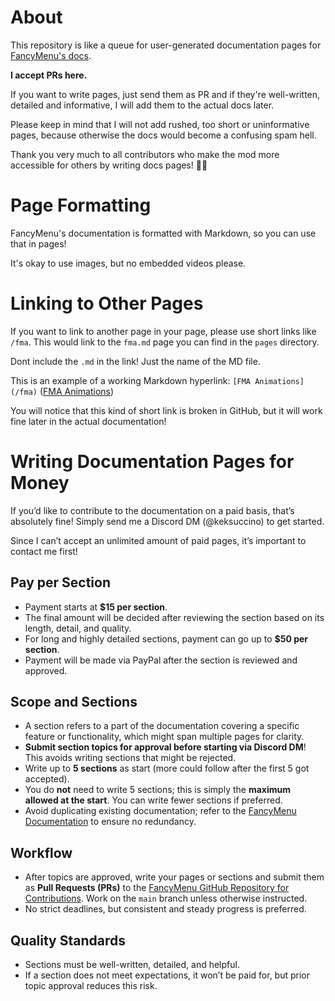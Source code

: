 # About

This repository is like a queue for user-generated documentation pages for [FancyMenu's docs](https://docs.fancymenu.net).

**I accept PRs here.**

If you want to write pages, just send them as PR and if they're well-written, detailed and informative, I will add them to the actual docs later.

Please keep in mind that I will not add rushed, too short or uninformative pages, because otherwise the docs would become a confusing spam hell.

Thank you very much to all contributors who make the mod more accessible for others by writing docs pages! 🙏🏻

# Page Formatting

FancyMenu's documentation is formatted with Markdown, so you can use that in pages!

It's okay to use images, but no embedded videos please.

# Linking to Other Pages

If you want to link to another page in your page, please use short links like `/fma`. This would link to the `fma.md` page you can find in the `pages` directory. 

Dont include the `.md` in the link! Just the name of the MD file.

This is an example of a working Markdown hyperlink:
`[FMA Animations](/fma)` ([FMA Animations](/fma))

You will notice that this kind of short link is broken in GitHub, but it will work fine later in the actual documentation!

# Writing Documentation Pages for Money

If you’d like to contribute to the documentation on a paid basis, that’s absolutely fine! Simply send me a Discord DM (@keksuccino) to get started.

Since I can’t accept an unlimited amount of paid pages, it’s important to contact me first!

## Pay per Section

   - Payment starts at **$15 per section**.
   - The final amount will be decided after reviewing the section based on its length, detail, and quality.
   - For long and highly detailed sections, payment can go up to **$50 per section**.
   - Payment will be made via PayPal after the section is reviewed and approved.

## Scope and Sections

   - A section refers to a part of the documentation covering a specific feature or functionality, which might span multiple pages for clarity.
   - **Submit section topics for approval before starting via Discord DM**! This avoids writing sections that might be rejected.
   - Write up to **5 sections** as start (more could follow after the first 5 got accepted).
   - You do **not** need to write 5 sections; this is simply the **maximum allowed at the start**. You can write fewer sections if preferred.
   - Avoid duplicating existing documentation; refer to the [FancyMenu Documentation](https://docs.fancymenu.net/) to ensure no redundancy.

## Workflow

   - After topics are approved, write your pages or sections and submit them as **Pull Requests (PRs)** to the [FancyMenu GitHub Repository for Contributions](https://github.com/Keksuccino/FancyMenu-Docs-Contributions). Work on the `main` branch unless otherwise instructed.
   - No strict deadlines, but consistent and steady progress is preferred.

## Quality Standards

   - Sections must be well-written, detailed, and helpful.
   - If a section does not meet expectations, it won’t be paid for, but prior topic approval reduces this risk.
